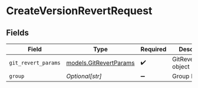 # CreateVersionRevertRequest


## Fields

| Field                                                  | Type                                                   | Required                                               | Description                                            |
| ------------------------------------------------------ | ------------------------------------------------------ | ------------------------------------------------------ | ------------------------------------------------------ |
| `git_revert_params`                                    | [models.GitRevertParams](../models/gitrevertparams.md) | :heavy_check_mark:                                     | GitRevertParams object                                 |
| `group`                                                | *Optional[str]*                                        | :heavy_minus_sign:                                     | Group ID                                               |